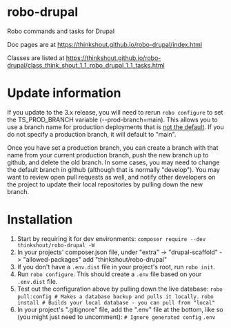 # robo-drupal
Robo commands and tasks for Drupal

Doc pages are at https://thinkshout.github.io/robo-drupal/index.html

Classes are listed at https://thinkshout.github.io/robo-drupal/class_think_shout_1_1_robo_drupal_1_1_tasks.html

# Update information
If you update to the 3.x release, you will need to rerun `robo configure` to set the TS_PROD_BRANCH variable (--prod-branch=main). This allows you to use a branch name for production deployments that is [not the default](https://www.zdnet.com/article/github-to-replace-master-with-alternative-term-to-avoid-slavery-references/). If you do not specify a production branch, it will default to "main".

Once you have set a production branch, you can create a branch with that name from your current production branch, push the new branch up to github, and delete the old branch. In some cases, you may need to change the default branch in github (although that is normally "develop"). You may want to review open pull requests as well, and notify other developers on the project to update their local repositories by pulling down the new branch.

# Installation
1. Start by requiring it for dev environments: `composer require --dev thinkshout/robo-drupal -W`
2. In your projects' composer.json file, under "extra" -> "drupal-scaffold" -> "allowed-packages" add "thinkshout\/robo-drupal" 
3. If you don't have a `.env.dist` file in your project's root, run `robo init`.
4. Run `robo configure`. This should create a `.env` file based on your `.env.dist` file. 
5. Test out the configuration above by pulling down the live database:
`robo pull:config # Makes a database backup and pulls it locally.`
`robo install # Builds your local database - you can pull from "local"`
5. In your project's ".gitignore" file, add the ".env" file at the bottom, like so (you might just need to uncomment):
`# Ignore generated config`
`.env`
